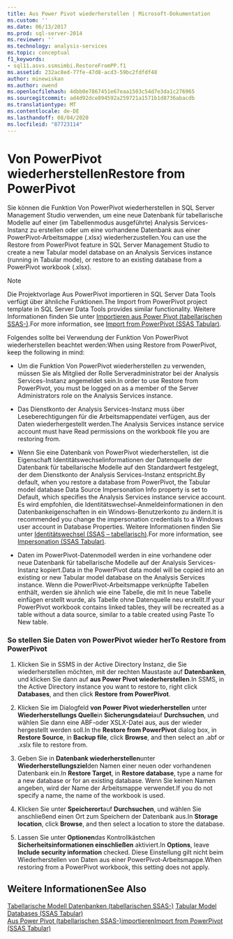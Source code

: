 ```yaml
---
title: Aus Power Pivot wiederherstellen | Microsoft-Dokumentation
ms.custom: ''
ms.date: 06/13/2017
ms.prod: sql-server-2014
ms.reviewer: ''
ms.technology: analysis-services
ms.topic: conceptual
f1_keywords:
- sql11.asvs.ssmsimbi.RestoreFromPP.f1
ms.assetid: 232ac8ed-77fe-47d8-acd3-59bc2fdfdf48
author: minewiskan
ms.author: owend
ms.openlocfilehash: 4dbb0e7867451e67eaa1503c54d7e3da1c276965
ms.sourcegitcommit: ad4d92dce894592a259721a1571b1d8736abacdb
ms.translationtype: MT
ms.contentlocale: de-DE
ms.lasthandoff: 08/04/2020
ms.locfileid: "87723114"
---
```

# <a name="restore-from-powerpivot"></a><span data-ttu-id="6fc29-102">Von PowerPivot wiederherstellen</span><span class="sxs-lookup"><span data-stu-id="6fc29-102">Restore from PowerPivot</span></span>
  <span data-ttu-id="6fc29-103">Sie können die Funktion Von PowerPivot wiederherstellen in SQL Server Management Studio verwenden, um eine neue Datenbank für tabellarische Modelle auf einer (im Tabellenmodus ausgeführte) Analysis Services-Instanz zu erstellen oder um eine vorhandene Datenbank aus einer PowerPivot-Arbeitsmappe (.xlsx) wiederherzustellen.</span><span class="sxs-lookup"><span data-stu-id="6fc29-103">You can use the Restore from PowerPivot feature in SQL Server Management Studio to create a new Tabular model database on an Analysis Services instance (running in Tabular mode), or restore to an existing database from a PowerPivot workbook (.xlsx).</span></span>  
  
> [!NOTE]  
>  <span data-ttu-id="6fc29-104">Die Projektvorlage Aus PowerPivot importieren in SQL Server Data Tools verfügt über ähnliche Funktionen.</span><span class="sxs-lookup"><span data-stu-id="6fc29-104">The Import from PowerPivot project template in SQL Server Data Tools provides similar functionality.</span></span> <span data-ttu-id="6fc29-105">Weitere Informationen finden Sie unter [Importieren aus Power Pivot &#40;tabellarischen SSAS-&#41;](import-from-power-pivot-ssas-tabular.md).</span><span class="sxs-lookup"><span data-stu-id="6fc29-105">For more information, see [Import from PowerPivot &#40;SSAS Tabular&#41;](import-from-power-pivot-ssas-tabular.md).</span></span>  
  
 <span data-ttu-id="6fc29-106">Folgendes sollte bei Verwendung der Funktion Von PowerPivot wiederherstellen beachtet werden:</span><span class="sxs-lookup"><span data-stu-id="6fc29-106">When using Restore from PowerPivot, keep the following in mind:</span></span>  
  
-   <span data-ttu-id="6fc29-107">Um die Funktion Von PowerPivot wiederherstellen zu verwenden, müssen Sie als Mitglied der Rolle Serveradministrator bei der Analysis Services-Instanz angemeldet sein.</span><span class="sxs-lookup"><span data-stu-id="6fc29-107">In order to use Restore from PowerPivot, you must be logged on as a member of the Server Administrators role on the Analysis Services instance.</span></span>  
  
-   <span data-ttu-id="6fc29-108">Das Dienstkonto der Analysis Services-Instanz muss über Leseberechtigungen für die Arbeitsmappendatei verfügen, aus der Daten wiederhergestellt werden.</span><span class="sxs-lookup"><span data-stu-id="6fc29-108">The Analysis Services instance service account must have Read permissions on the workbook file you are restoring from.</span></span>  
  
-   <span data-ttu-id="6fc29-109">Wenn Sie eine Datenbank von PowerPivot wiederherstellen, ist die Eigenschaft Identitätswechselinformationen der Datenquelle der Datenbank für tabellarische Modelle auf den Standardwert festgelegt, der dem Dienstkonto der Analysis Services-Instanz entspricht.</span><span class="sxs-lookup"><span data-stu-id="6fc29-109">By default, when you restore a database from PowerPivot, the Tabular model database Data Source Impersonation Info property is set to Default, which specifies the Analysis Services instance service account.</span></span> <span data-ttu-id="6fc29-110">Es wird empfohlen, die Identitätswechsel-Anmeldeinformationen in den Datenbankeigenschaften in ein Windows-Benutzerkonto zu ändern.</span><span class="sxs-lookup"><span data-stu-id="6fc29-110">It is recommended you change the impersonation credentials to a Windows user account in Database Properties.</span></span> <span data-ttu-id="6fc29-111">Weitere Informationen finden Sie unter [Identitätswechsel &#40;SSAS – tabellarisch&#41;](impersonation-ssas-tabular.md).</span><span class="sxs-lookup"><span data-stu-id="6fc29-111">For more information, see [Impersonation &#40;SSAS Tabular&#41;](impersonation-ssas-tabular.md).</span></span>  
  
-   <span data-ttu-id="6fc29-112">Daten im PowerPivot-Datenmodell werden in eine vorhandene oder neue Datenbank für tabellarische Modelle auf der Analysis Services-Instanz kopiert.</span><span class="sxs-lookup"><span data-stu-id="6fc29-112">Data in the PowerPivot data model will be copied into an existing or new Tabular model database on the Analysis Services instance.</span></span> <span data-ttu-id="6fc29-113">Wenn die PowerPivot-Arbeitsmappe verknüpfte Tabellen enthält, werden sie ähnlich wie eine Tabelle, die mit In neue Tabelle einfügen erstellt wurde, als Tabelle ohne Datenquelle neu erstellt.</span><span class="sxs-lookup"><span data-stu-id="6fc29-113">If your PowerPivot workbook contains linked tables, they will be recreated as a table without a data source, similar to a table created using Paste To New table.</span></span>  
  
### <a name="to-restore-from-powerpivot"></a><span data-ttu-id="6fc29-114">So stellen Sie Daten von PowerPivot wieder her</span><span class="sxs-lookup"><span data-stu-id="6fc29-114">To Restore from PowerPivot</span></span>  
  
1.  <span data-ttu-id="6fc29-115">Klicken Sie in SSMS in der Active Directory Instanz, die Sie wiederherstellen möchten, mit der rechten Maustaste auf **Datenbanken**, und klicken Sie dann auf **aus Power Pivot wiederherstellen**.</span><span class="sxs-lookup"><span data-stu-id="6fc29-115">In SSMS, in the Active Directory instance you want to restore to, right click **Databases**, and then click **Restore from PowerPivot**.</span></span>  
  
2.  <span data-ttu-id="6fc29-116">Klicken Sie im Dialogfeld **von Power Pivot wiederherstellen** unter **Wiederherstellungs Quelle**in **Sicherungsdatei**auf **Durchsuchen**, und wählen Sie dann eine ABF-oder XSLX-Datei aus, aus der wieder hergestellt werden soll.</span><span class="sxs-lookup"><span data-stu-id="6fc29-116">In the **Restore from PowerPivot** dialog box, in **Restore Source**, in **Backup file**, click **Browse**, and then select an .abf or .xslx file to restore from.</span></span>  
  
3.  <span data-ttu-id="6fc29-117">Geben Sie in **Datenbank wiederherstellen**unter **Wiederherstellungsziel**den Namen einer neuen oder vorhandenen Datenbank ein.</span><span class="sxs-lookup"><span data-stu-id="6fc29-117">In **Restore Target**, in **Restore database**, type a name for a new database or for an existing database.</span></span> <span data-ttu-id="6fc29-118">Wenn Sie keinen Namen angeben, wird der Name der Arbeitsmappe verwendet.</span><span class="sxs-lookup"><span data-stu-id="6fc29-118">If you do not specify a name, the name of the workbook is used.</span></span>  
  
4.  <span data-ttu-id="6fc29-119">Klicken Sie unter **Speicherort**auf **Durchsuchen**, und wählen Sie anschließend einen Ort zum Speichern der Datenbank aus.</span><span class="sxs-lookup"><span data-stu-id="6fc29-119">In **Storage location**, click **Browse**, and then select a location to store the database.</span></span>  
  
5.  <span data-ttu-id="6fc29-120">Lassen Sie unter **Optionen**das Kontrollkästchen **Sicherheitsinformationen einschließen** aktiviert.</span><span class="sxs-lookup"><span data-stu-id="6fc29-120">In **Options**, leave **Include security information** checked.</span></span> <span data-ttu-id="6fc29-121">Diese Einstellung gilt nicht beim Wiederherstellen von Daten aus einer PowerPivot-Arbeitsmappe.</span><span class="sxs-lookup"><span data-stu-id="6fc29-121">When restoring from a PowerPivot workbook, this setting does not apply.</span></span>  
  
## <a name="see-also"></a><span data-ttu-id="6fc29-122">Weitere Informationen</span><span class="sxs-lookup"><span data-stu-id="6fc29-122">See Also</span></span>  
 <span data-ttu-id="6fc29-123">[Tabellarische Modell Datenbanken &#40;tabellarischen SSAS-&#41;](tabular-model-databases-ssas-tabular.md) </span><span class="sxs-lookup"><span data-stu-id="6fc29-123">[Tabular Model Databases &#40;SSAS Tabular&#41;](tabular-model-databases-ssas-tabular.md) </span></span>  
 [<span data-ttu-id="6fc29-124">Aus Power Pivot &#40;tabellarischen SSAS-&#41;importieren</span><span class="sxs-lookup"><span data-stu-id="6fc29-124">Import from PowerPivot &#40;SSAS Tabular&#41;</span></span>](import-from-power-pivot-ssas-tabular.md)  
  
  
